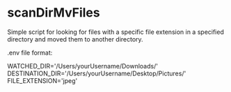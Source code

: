 # scanDirMvFiles

Simple script for looking for files with a specific file extension in a specified directory and moved them to another directory.

.env file format:

WATCHED_DIR='/Users/yourUsername/Downloads/'
DESTINATION_DIR='/Users/yourUsername/Desktop/Pictures/'
FILE_EXTENSION='jpeg'